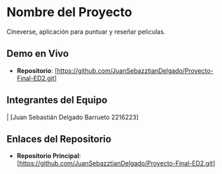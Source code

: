 # Nombre del Proyecto

Cineverse, aplicación para puntuar y reseñar peliculas.

##  Demo en Vivo
- **Repositorio**: [https://github.com/JuanSebazztianDelgado/Proyecto-Final-ED2.git]

##  Integrantes del Equipo
| [Juan Sebastián Delgado Barrueto 2216223]

##  Enlaces del Repositorio

- **Repositorio Principal**: [https://github.com/JuanSebazztianDelgado/Proyecto-Final-ED2.git]


